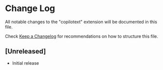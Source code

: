 # Change Log

All notable changes to the "copilotext" extension will be documented in this file.

Check [Keep a Changelog](http://keepachangelog.com/) for recommendations on how to structure this file.

## [Unreleased]

- Initial release
